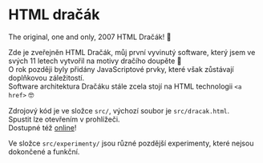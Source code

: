 # HTML dračák
The original, one and only, 2007 HTML Dračák! 🐉

Zde je zveřejněn HTML Dračák, můj první vyvinutý software, který jsem ve svých 11 letech vytvořil na motivy dračího doupěte 🤗  
O rok později byly přidány JavaScriptové prvky, které však zůstávají doplňkovou záležitostí.  
Software architektura Dračáku stále zcela stojí na HTML technologii `<a href>` 🤓

Zdrojový kód je ve složce `src/`, výchozí soubor je `src/dracak.html`.  
Spustit lze otevřením v prohlížeči.  
Dostupné též [online](https://jira.zby.cz/content/dracak/dracak.html)!

Ve složce `src/experimenty/` jsou různé pozdější experimenty, které nejsou dokončené a funkční.
